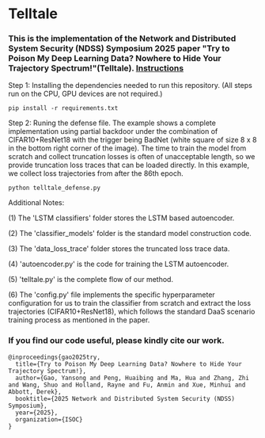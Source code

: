 # Telltale
### This is the implementation of the Network and Distributed System Security (NDSS) Symposium 2025 paper "Try to Poison My Deep Learning Data? Nowhere to Hide Your Trajectory Spectrum!"(Telltale). [Instructions](https://drive.google.com/file/d/1xbaiwDy6itqLJQSEfa49DrohtmH9FJRu/view)
Step 1: Installing the dependencies needed to run this repository. (All steps run on the CPU, GPU devices are not required.)
```
pip install -r requirements.txt
```

Step 2: Runing the defense file. The example shows a complete implementation using partial backdoor under the combination of CIFAR10+ResNet18 with the trigger being BadNet (white square of size 8 x 8 in the bottom right corner of the image). The time to train the model from scratch and collect truncation losses is often of unacceptable length, so we provide truncation loss traces that can be loaded directly. In this example, we collect loss trajectories from after the 86th epoch.
```
python telltale_defense.py
```
Additional Notes: 

(1) The 'LSTM classifiers' folder stores the LSTM based autoencoder. 

(2) The 'classifier_models' folder is the standard model construction code. 

(3) The 'data_loss_trace' folder stores the truncated loss trace data. 

(4) 'autoencoder.py' is the code for training the LSTM autoencoder. 

(5) 'telltale.py' is the complete flow of our method.

(6) The 'config.py' file implements the specific hyperparameter configuration for us to train the classifier from scratch and extract the loss trajectories (CIFAR10+ResNet18), which follows the standard DaaS scenario training process as mentioned in the paper.

### If you find our code useful, please kindly cite our work.
```
@inproceedings{gao2025try,
  title={Try to Poison My Deep Learning Data? Nowhere to Hide Your Trajectory Spectrum!},
  author={Gao, Yansong and Peng, Huaibing and Ma, Hua and Zhang, Zhi and Wang, Shuo and Holland, Rayne and Fu, Anmin and Xue, Minhui and Abbott, Derek},
  booktitle={2025 Network and Distributed System Security (NDSS) Symposium},
  year={2025},
  organization={ISOC}
}
```
